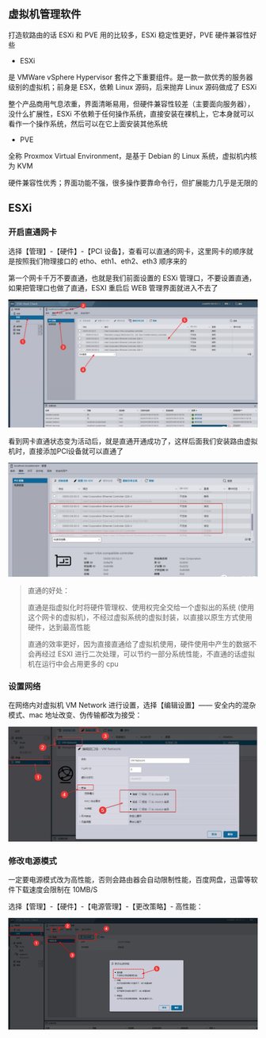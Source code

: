 ## 虚拟机管理软件

打造软路由的话 ESXi 和 PVE 用的比较多，ESXi 稳定性更好，PVE 硬件兼容性好些

- ESXi

是 VMWare vSphere Hypervisor 套件之下重要组件。是一款一款优秀的服务器级别的虚拟机；前身是 ESX，依赖 Linux 源码，后来抛弃 Linux 源码做成了 ESXi

整个产品商用气息浓重，界面清晰易用，但硬件兼容性较差（主要面向服务器），没什么扩展性，ESXi 不依赖于任何操作系统，直接安装在裸机上，它本身就可以看作一个操作系统，然后可以在它上面安装其他系统

- PVE

全称 Proxmox Virtual Environment，是基于 Debian 的 Linux 系统，虚拟机内核为 KVM

硬件兼容性优秀；界面功能不强，很多操作要靠命令行，但扩展能力几乎是无限的

## ESXi

### 开启直通网卡

选择【管理】-【硬件】-【PCI 设备】，查看可以直通的网卡，这里网卡的顺序就是按照我们物理接口的 etho、eth1、eth2、eth3 顺序来的

第一个网卡千万不要直通，也就是我们前面设置的 ESXi 管理口，不要设置直通，如果把管理口也做了直通，ESXI 重启后 WEB 管理界面就进入不去了

![image-20230422005846433](./.assets/虚拟机管理/image-20230422005846433.png)

看到网卡直通状态变为活动后，就是直通开通成功了，这样后面我们安装路由虚拟机时，直接添加PCl设备就可以直通了

![image-20230422005938022](./.assets/虚拟机管理/image-20230422005938022.png)

> 直通的好处：
>
> 直通是指虚拟化时将硬件管理权、使用权完全交给一个虚拟出的系统 (使用这个网卡的虚拟机)，不经过虚拟系统的虚拟封装，以直接以原生方式使用硬件，达到最高性能
>
> 直通的效率更好，因为直接直通给了虚拟机使用，硬件使用中产生的数据不会再经过 ESXI 进行二次处理，可以节约一部分系统性能，不直通的话虚拟机在运行中会占用更多的 cpu

### 设置网络

在网络内对虚拟机 VM Network 进行设置，选择【编辑设置】—— 安全内的混杂模式、mac 地址改变、伪传输都改为接受：

![image-20230422010009181](./.assets/虚拟机管理/image-20230422010009181.png)

### 修改电源模式

一定要电源模式改为高性能，否则会路由器会自动限制性能，百度网盘，迅雷等软件下载速度会限制在 10MB/S

选择【管理】-【硬件】-【电源管理】-【更改策略】- 高性能：

![image-20230422010048637](./.assets/虚拟机管理/image-20230422010048637.png)